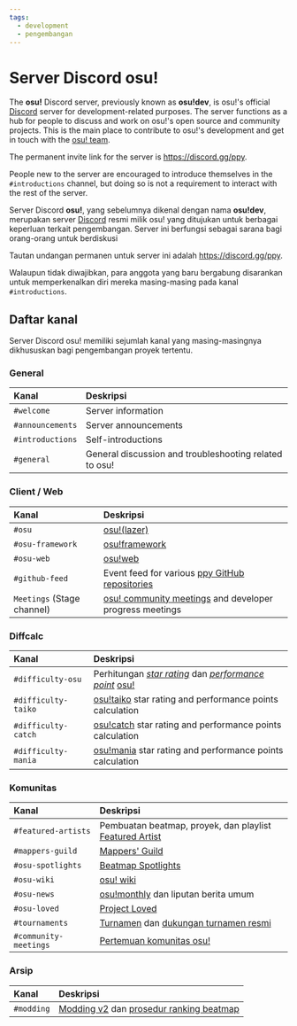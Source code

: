 ```yaml
---
tags:
  - development
  - pengembangan
---
```


# Server Discord osu!

The **osu!** Discord server, previously known as **osu!dev**, is osu!'s official [Discord](https://discord.com/) server for development-related purposes. The server functions as a hub for people to discuss and work on osu!'s open source and community projects. This is the main place to contribute to osu!'s development and get in touch with the [osu! team](/wiki/People/osu!_team).

The permanent invite link for the server is <https://discord.gg/ppy>.

People new to the server are encouraged to introduce themselves in the `#introductions` channel, but doing so is not a requirement to interact with the rest of the server. 

Server Discord **osu!**, yang sebelumnya dikenal dengan nama **osu!dev**, merupakan server [Discord](https://discord.com/) resmi milik osu! yang ditujukan untuk berbagai keperluan terkait pengembangan. Server ini berfungsi sebagai sarana bagi orang-orang untuk berdiskusi

Tautan undangan permanen untuk server ini adalah <https://discord.gg/ppy>.

Walaupun tidak diwajibkan, para anggota yang baru bergabung disarankan untuk memperkenalkan diri mereka masing-masing pada kanal `#introductions`.

## Daftar kanal

Server Discord osu! memiliki sejumlah kanal yang masing-masingnya dikhususkan bagi pengembangan proyek tertentu.

### General

| Kanal | Deskripsi |
| :-- | :-- |
| `#welcome` | Server information |
| `#announcements` | Server announcements |
| `#introductions` | Self-introductions |
| `#general` | General discussion and troubleshooting related to osu! |

### Client / Web

| Kanal | Deskripsi |
| :-- | :-- |
| `#osu` | [osu!(lazer)](/wiki/Client/Release_stream/Lazer) |
| `#osu-framework` | [osu!framework](https://github.com/ppy/osu-framework) |
| `#osu-web` | [osu!web](https://github.com/ppy/osu-web) |
| `#github-feed` | Event feed for various [ppy GitHub repositories](https://github.com/ppy) |
| `Meetings` (Stage channel) | [osu! community meetings](/wiki/Community/osu!_community_meetings) and developer progress meetings |

### Diffcalc

| Kanal | Deskripsi |
| :-- | :-- |
| `#difficulty-osu` | Perhitungan [*star rating*](/wiki/Beatmap/Star_rating) dan [*performance point*](/wiki/Performance_points) [osu!](/wiki/Game_mode/osu!) |
| `#difficulty-taiko` | [osu!taiko](/wiki/Game_mode/osu!taiko) star rating and performance points calculation |
| `#difficulty-catch` | [osu!catch](/wiki/Game_mode/osu!catch) star rating and performance points calculation |
| `#difficulty-mania` | [osu!mania](/wiki/Game_mode/osu!mania) star rating and performance points calculation |

### Komunitas

| Kanal | Deskripsi |
| :-- | :-- |
| `#featured-artists` | Pembuatan beatmap, proyek, dan playlist [Featured Artist](/wiki/People/Featured_Artists) |
| `#mappers-guild` | [Mappers' Guild](/wiki/Community/Mappers_Guild) |
| `#osu-spotlights` | [Beatmap Spotlights](/wiki/Beatmap_Spotlights) |
| `#osu-wiki` | [osu! wiki](/wiki/osu!_wiki) |
| `#osu-news` | [osu!monthly](/wiki/Community/osu!monthly) dan liputan berita umum |
| `#osu-loved` | [Project Loved](/wiki/Community/Project_Loved) |
| `#tournaments` | [Turnamen](/wiki/Tournaments) dan [dukungan turnamen resmi](/wiki/Tournaments/Official_support) |
| `#community-meetings` | [Pertemuan komunitas osu!](/wiki/Community/osu!_community_meetings) |

### Arsip

| Kanal | Deskripsi |
| :-- | :-- |
| `#modding` | [Modding v2](/wiki/Beatmap_discussion) dan [prosedur ranking beatmap](/wiki/Beatmap_ranking_procedure) |